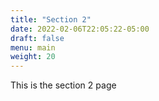 ```yaml
---
title: "Section 2"
date: 2022-02-06T22:05:22-05:00
draft: false
menu: main
weight: 20
---
```


This is the section 2 page